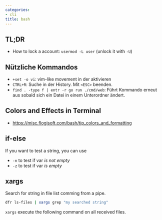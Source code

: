 ```yaml
---
categories:
- cli
title: bash
---
```


## TL;DR

- How to lock a account: `usermod -L user` (unlock it with `-U`)

##  Nützliche Kommandos

- `+set -o vi`: vim-like movement in der aktivieren 
- `CTRL+R`: Suche in der History. Mit `<ESC>` beenden.
- `find . -type f | entr -r go run ./cmd/web`: Führt Kommando erneut aus sobald sich ein Datei in einem Unterordner ändert.
                                                                                                                                          
## Colors and Effects in Terminal

- https://misc.flogisoft.com/bash/tip_colors_and_formatting

## if-else
If you want to test a string, you can use

- `-n` to test if var *is not empty*
- `-z` to test if var *is empty*

## xargs
Search for string in file list comming from a pipe.
```bash
dfr ls-files | xargs grep "my searched string"
```
`xargs` execute the following command on all received files.
